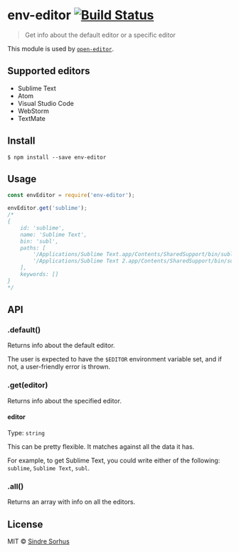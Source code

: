 # env-editor [![Build Status](https://travis-ci.org/sindresorhus/env-editor.svg?branch=master)](https://travis-ci.org/sindresorhus/env-editor)

> Get info about the default editor or a specific editor

This module is used by [`open-editor`](https://github.com/sindresorhus/open-editor).


## Supported editors

- Sublime Text
- Atom
- Visual Studio Code
- WebStorm
- TextMate


## Install

```
$ npm install --save env-editor
```


## Usage

```js
const envEditor = require('env-editor');

envEditor.get('sublime');
/*
{
	id: 'sublime',
	name: 'Sublime Text',
	bin: 'subl',
	paths: [
		'/Applications/Sublime Text.app/Contents/SharedSupport/bin/subl',
		'/Applications/Sublime Text 2.app/Contents/SharedSupport/bin/subl'
	],
	keywords: []
}
*/
```


## API

### .default()

Returns info about the default editor.

The user is expected to have the `$EDITOR` environment variable set, and if not, a user-friendly error is thrown.

### .get(editor)

Returns info about the specified editor.

#### editor

Type: `string`

This can be pretty flexible. It matches against all the data it has.

For example, to get Sublime Text, you could write either of the following: `sublime`, `Sublime Text`, `subl`.

### .all()

Returns an array with info on all the editors.


## License

MIT © [Sindre Sorhus](https://sindresorhus.com)
